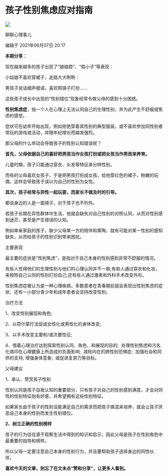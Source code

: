 # 孩子性别焦虑应对指南

![](//i0.hdslb.com/bfs/face/f989807a980f53d47e6395ae487e15ddec9d34ef.jpg@96w_96h_1c_1s.webp)

聊聊心理事儿

编辑于 2021年06月07日 20:17

**本期分享：**

现在越来越多的孩子出现了“娘娘腔”、“假小子”等表现：

小姑娘不喜欢穿裙子，走路大大咧咧：

男孩子说话细声细语，喜欢照镜子打扮……

这些孩子成长中出现的“性别错位”现象经常令做父母的感到十分困惑。

**性别焦虑症**，指一个人在心理上无法认同自己的生理性别，并为此产生不舒服或焦虑的感觉。

症状可在幼年开始出现，例如拒绝穿着其性别的典型服装，或不喜欢参加同性别者常玩的游戏或活动，并随年纪增长而越发强烈。

那父母的什么举动会导致孩子的性别认知错误呢？

**首先，父母依据自己的喜好把男孩当作女孩打扮或把女孩当作男孩来养育。**

儿童时期，孩子只能通过穿衣、头发等特征来分辨性别。

而有的父母喜欢女孩子，于是把男孩打扮成女孩，给他穿红色的裙子，粉嫩的玩偶，这样会导致孩子误以为自己的性别为女性。

**其次，孩子经常与异性一起玩耍，而家长不做及时的引导。**

都说身边的人是一面镜子，对于孩子也不列外。

若孩子长期在异性群体中生活，他就会缺失对自己性别的对照认同，从而对性别感到迷茫，甚至是产生错误的认知。

例如单亲家庭的孩子，缺少父母某一方的陪伴和熏陶，就有可能对某一性别的感知缺失，从而给孩子的性别识别带来困扰。

主要表现

最主要的症状是&#34;性别焦虑&#34;，是指对于自己本身的性别感到非常不舒服的情况。

有些人觉得他们的生理性别与他们的心理认同并不一致;有些人通过穿衣和化妆，来按照自己认同的性别打扮自己;还有些人通过激素和外科手术改变外形。

性别焦虑症被认为是一种心理疾病，多数患者在青春期前就会表现出性别焦虑的症状，还有一小部分青少年和成年患者会坚持改变性别。

治疗方法

1、改变性别展现和角色;

2、以荷尔蒙疗法促成女性化或男性化的身体改变;

3、以手术改变主要和/或次要性征;

4、借着心理治疗达到探索性别认同、角色、和展现的目的;  处理性别焦虑和污名化烙印在心理健康上所造成的负面影响;  减轻内在的跨性别恐惧症;  加强社会和同侪的支持; 增强身体意象;  或促进复原力等目标。

父母建议

1、承认、赞赏孩子性别

性别认同是孩子自我认知的重要部分，只有孩子对自己的性别感到满意，才会对同性的性别特征抱有好感，并希望拥有这些性别特征。

如果家长由于孩子的性别没能满足自己的需求而把孩子搞混来培养，就会让孩子厌恶自己本身的性别而发生性别错位。

**2、树立正确的性别榜样**

孩子的行为往往源于观察生活中得到的知识和启示，因此父母是孩子在性别角色中最重要的指导和榜样。

所以父母一定要注意自己本身的性别行为，并且要帮助孩子选择身边的同性伙伴。 

**喜欢今天的文章，别忘了在文末点“赞和分享”，让更多人看到。**
